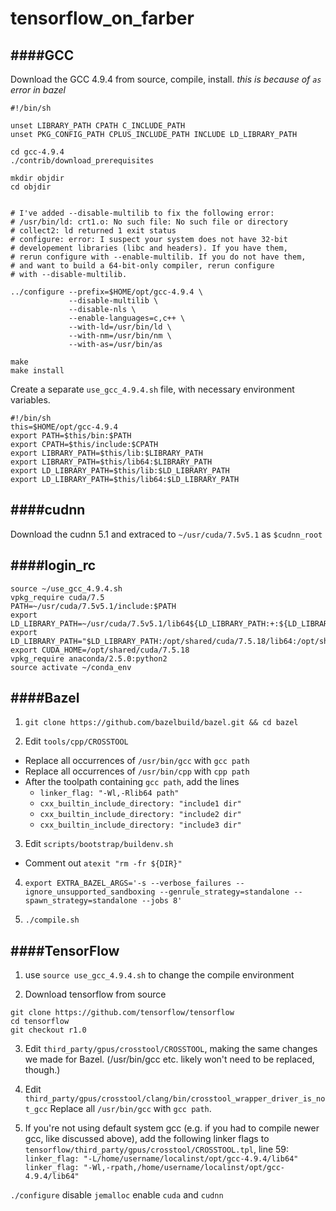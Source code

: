 # tensorflow_on_farber

####GCC
--------------
Download the GCC 4.9.4 from source, compile, install.
_this is because of `as` error in bazel_

```
#!/bin/sh

unset LIBRARY_PATH CPATH C_INCLUDE_PATH 
unset PKG_CONFIG_PATH CPLUS_INCLUDE_PATH INCLUDE LD_LIBRARY_PATH

cd gcc-4.9.4
./contrib/download_prerequisites

mkdir objdir
cd objdir


# I've added --disable-multilib to fix the following error:
# /usr/bin/ld: crt1.o: No such file: No such file or directory
# collect2: ld returned 1 exit status
# configure: error: I suspect your system does not have 32-bit 
# developement libraries (libc and headers). If you have them,
# rerun configure with --enable-multilib. If you do not have them, 
# and want to build a 64-bit-only compiler, rerun configure 
# with --disable-multilib.           

../configure --prefix=$HOME/opt/gcc-4.9.4 \
             --disable-multilib \
             --disable-nls \
             --enable-languages=c,c++ \
             --with-ld=/usr/bin/ld \
             --with-nm=/usr/bin/nm \
             --with-as=/usr/bin/as

make        
make install
```

Create a separate `use_gcc_4.9.4.sh` file, with necessary environment variables.
```
#!/bin/sh
this=$HOME/opt/gcc-4.9.4
export PATH=$this/bin:$PATH
export CPATH=$this/include:$CPATH
export LIBRARY_PATH=$this/lib:$LIBRARY_PATH
export LIBRARY_PATH=$this/lib64:$LIBRARY_PATH
export LD_LIBRARY_PATH=$this/lib:$LD_LIBRARY_PATH
export LD_LIBRARY_PATH=$this/lib64:$LD_LIBRARY_PATH
```

####cudnn
------------

Download the cudnn 5.1 and extraced to `~/usr/cuda/7.5v5.1` as `$cudnn_root`

####login_rc
-----------------
```
source ~/use_gcc_4.9.4.sh
vpkg_require cuda/7.5
PATH=~/usr/cuda/7.5v5.1/include:$PATH
export LD_LIBRARY_PATH=~/usr/cuda/7.5v5.1/lib64${LD_LIBRARY_PATH:+:${LD_LIBRARY_PATH}}
export LD_LIBRARY_PATH="$LD_LIBRARY_PATH:/opt/shared/cuda/7.5.18/lib64:/opt/shared/cuda/7.5.18/extras/CUPTI/lib64"
export CUDA_HOME=/opt/shared/cuda/7.5.18
vpkg_require anaconda/2.5.0:python2
source activate ~/conda_env
```


####Bazel
------------

1. `git clone https://github.com/bazelbuild/bazel.git && cd bazel`

2. Edit `tools/cpp/CROSSTOOL`
  * Replace all occurrences of `/usr/bin/gcc` with `gcc path`
  * Replace all occurrences of `/usr/bin/cpp` with `cpp path`
  * After the toolpath containing `gcc path`, add the lines
    * `linker_flag: "-Wl,-Rlib64 path"`
    * `cxx_builtin_include_directory: "include1 dir"`
    * `cxx_builtin_include_directory: "include2 dir"`
    * `cxx_builtin_include_directory: "include3 dir"`

3. Edit `scripts/bootstrap/buildenv.sh`
  * Comment out `atexit "rm -fr ${DIR}"`
  
4. `export EXTRA_BAZEL_ARGS='-s --verbose_failures --ignore_unsupported_sandboxing --genrule_strategy=standalone --spawn_strategy=standalone --jobs 8'`

5. `./compile.sh`


####TensorFlow
----------------

1. use `source use_gcc_4.9.4.sh` to change the compile environment 

2. Download tensorflow from source 
 ```
 git clone https://github.com/tensorflow/tensorflow
 cd tensorflow
 git checkout r1.0
 ```

3. Edit `third_party/gpus/crosstool/CROSSTOOL`, making the same changes we made for Bazel. (/usr/bin/gcc etc. likely won't need to be replaced, though.)

4. Edit `third_party/gpus/crosstool/clang/bin/crosstool_wrapper_driver_is_not_gcc` Replace all `/usr/bin/gcc` with `gcc path`.

5. If you're not using default system gcc (e.g. if you had to compile newer gcc, like discussed above), add the following linker flags to `tensorflow/third_party/gpus/crosstool/CROSSTOOL.tpl`, line 59:
  `linker_flag: "-L/home/username/localinst/opt/gcc-4.9.4/lib64"`
  `linker_flag: "-Wl,-rpath,/home/username/localinst/opt/gcc-4.9.4/lib64"`
  
 `./configure`
 disable `jemalloc`
 enable `cuda` and `cudnn`
